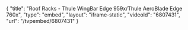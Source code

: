 {
    "title": "Roof Racks - Thule WingBar Edge 959x\/Thule AeroBlade Edge 760x",
    "type": "embed",
    "layout": "iframe-static",
    "videoId": "6807431",
    "url": "\/tvpembed\/6807431"
}
